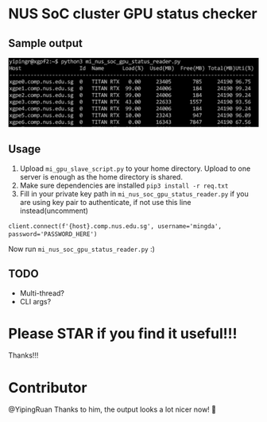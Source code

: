 # NUS SoC cluster GPU status checker

## Sample output

![Sample Output](https://github.com/Meowzz95/mi_nus_cluster_gpu_status/blob/master/images/sample_output.png)

## Usage

1. Upload `mi_gpu_slave_script.py` to your home directory. Upload to one server is enough as the home directory is shared.
2. Make sure dependencies are installed `pip3 install -r req.txt`
3. Fill in your private key path in `mi_nus_soc_gpu_status_reader.py` if you are using key pair to authenticate, if not use this line instead(uncomment)
```
client.connect(f'{host}.comp.nus.edu.sg', username='mingda', password='PASSWORD_HERE')
```

Now run `mi_nus_soc_gpu_status_reader.py`
:)


## TODO

- Multi-thread?
- CLI args?

# Please STAR if you find it useful!!!
Thanks!!!

# Contributor 

@YipingRuan 
Thanks to him, the output looks a lot nicer now! 🎉

